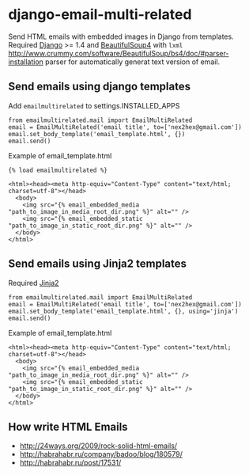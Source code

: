 django-email-multi-related
==========================

Send HTML emails with embedded images in Django from templates. Required [Django](https://github.com/django/django) >= 1.4 and [BeautifulSoup4](http://www.crummy.com/software/BeautifulSoup/) with `lxml` http://www.crummy.com/software/BeautifulSoup/bs4/doc/#parser-installation parser for automatically generat text version of email.

Send emails using django templates
-----
Add `emailmultirelated` to settings.INSTALLED_APPS

    from emailmultirelated.mail import EmailMultiRelated
    email = EmailMultiRelated('email title', to=['nex2hex@gmail.com'])
    email.set_body_template('email_template.html', {})
    email.send()

Example of email_template.html

	{% load emailmultirelated %}

    <html><head><meta http-equiv="Content-Type" content="text/html; charset=utf-8"></head>
      <body>
        <img src="{% email_embedded_media "path_to_image_in_media_root_dir.png" %}" alt="" />
        <img src="{% email_embedded_static "path_to_image_in_static_root_dir.png" %}" alt="" />
      </body>
    </html>

Send emails using Jinja2 templates
-----
Required [Jinja2](https://github.com/mitsuhiko/jinja2)

    from emailmultirelated.mail import EmailMultiRelated
    email = EmailMultiRelated('email title', to=['nex2hex@gmail.com'])
    email.set_body_template('email_template.html', {}, using='jinja')
    email.send()
    
Example of email_template.html

    <html><head><meta http-equiv="Content-Type" content="text/html; charset=utf-8"></head>
      <body>
        <img src="{% email_embedded_media "path_to_image_in_media_root_dir.png" %}" alt="" />
        <img src="{% email_embedded_static "path_to_image_in_static_root_dir.png" %}" alt="" />
      </body>
    </html>

How write HTML Emails
-----

  - http://24ways.org/2009/rock-solid-html-emails/
  - http://habrahabr.ru/company/badoo/blog/180579/
  - http://habrahabr.ru/post/17531/
